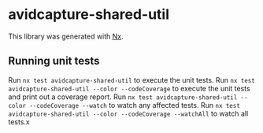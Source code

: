 # avidcapture-shared-util

This library was generated with [Nx](https://nx.dev).

## Running unit tests

Run `nx test avidcapture-shared-util` to execute the unit tests.
Run `nx test avidcapture-shared-util --color --codeCoverage` to execute the unit tests and print out a coverage report.
Run `nx test avidcapture-shared-util --color --codeCoverage --watch` to watch any affected tests.
Run `nx test avidcapture-shared-util --color --codeCoverage --watchAll` to watch all tests.x
